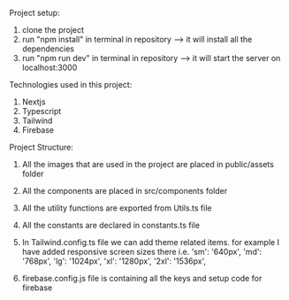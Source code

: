 Project setup:
1. clone the project
2. run "npm install" in terminal in repository --> it will install all the dependencies
3. run "npm run dev" in terminal in repository --> it will start the server on localhost:3000


Technologies used in this project:
1. Nextjs
2. Typescript
3. Tailwind
4. Firebase


Project Structure:
1. All the images that are used in the project are placed in public/assets folder
2. All the components are placed in src/components folder
3. All the utility functions are exported from Utils.ts file
4. All the constants are declared in constants.ts file
5. In Tailwind.config.ts file we can add theme related items. for example I have added responsive screen sizes there i.e. 
        'sm': '640px',
      'md': '768px',
      'lg': '1024px',
      'xl': '1280px',
      '2xl': '1536px',

6. firebase.config.js file is containing all the keys and setup code for firebase


